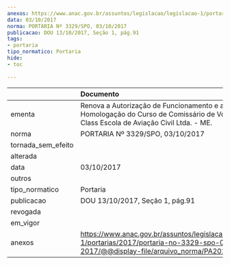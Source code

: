 ```yaml
---
anexos: https://www.anac.gov.br/assuntos/legislacao/legislacao-1/portarias/2017/portaria-no-3329-spo-03-10-2017/@@display-file/arquivo_norma/PA2017-3329.pdf
data: 03/10/2017
norma: PORTARIA Nº 3329/SPO, 03/10/2017
publicacao: DOU 13/10/2017, Seção 1, pág.91
tags:
- portaria
tipo_normatico: Portaria
hide: 
- toc 
 
---
```


|                    | Documento                                                                                                                                            |
|:-------------------|:-----------------------------------------------------------------------------------------------------------------------------------------------------|
| ementa             | Renova a Autorização de Funcionamento e a Homologação do Curso de Comissário de Voo - First Class Escola de Aviação Civil Ltda. - ME.                |
| norma              | PORTARIA Nº 3329/SPO, 03/10/2017                                                                                                                     |
| tornada_sem_efeito |                                                                                                                                                      |
| alterada           |                                                                                                                                                      |
| data               | 03/10/2017                                                                                                                                           |
| outros             |                                                                                                                                                      |
| tipo_normatico     | Portaria                                                                                                                                             |
| publicacao         | DOU 13/10/2017, Seção 1, pág.91                                                                                                                      |
| revogada           |                                                                                                                                                      |
| em_vigor           |                                                                                                                                                      |
| anexos             | https://www.anac.gov.br/assuntos/legislacao/legislacao-1/portarias/2017/portaria-no-3329-spo-03-10-2017/@@display-file/arquivo_norma/PA2017-3329.pdf |
